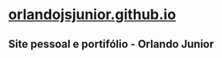 # [orlandojsjunior.github.io](orlandojsjunior.github.io)

## Site pessoal e portifólio - Orlando Junior
